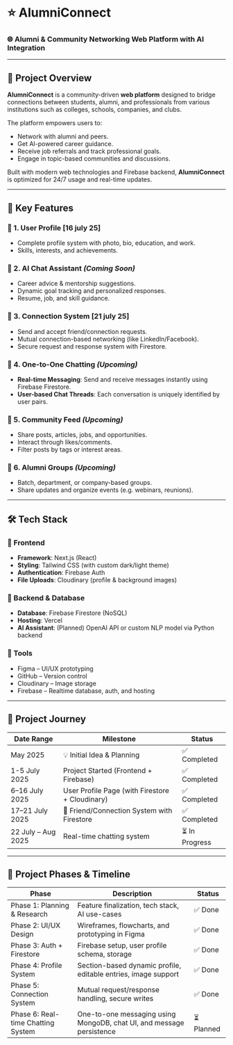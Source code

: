 # ⭐ AlumniConnect  
### 🌐 **Alumni & Community Networking Web Platform with AI Integration**

---

## 📝 Project Overview

**AlumniConnect** is a community-driven **web platform** designed to bridge connections between students, alumni, and professionals from various institutions such as colleges, schools, companies, and clubs. 

The platform empowers users to:
- Network with alumni and peers.
- Get AI-powered career guidance.
- Receive job referrals and track professional goals.
- Engage in topic-based communities and discussions.

Built with modern web technologies and Firebase backend, **AlumniConnect** is optimized for 24/7 usage and real-time updates.

---

## 🔑 Key Features

### 🔹 1. User Profile  [16 july 25]
- Complete profile system with photo, bio, education, and work.
- Skills, interests, and achievements.

### 🔹 2. AI Chat Assistant *(Coming Soon)*  
- Career advice & mentorship suggestions.
- Dynamic goal tracking and personalized responses.
- Resume, job, and skill guidance.

### 🔹 3. Connection System [21 july 25]
- Send and accept friend/connection requests.
- Mutual connection-based networking (like LinkedIn/Facebook).
- Secure request and response system with Firestore.

### 🔹 4. One-to-One Chatting *(Upcoming)*  
- **Real-time Messaging**: Send and receive messages instantly using Firebase Firestore.  
- **User-based Chat Threads**: Each conversation is uniquely identified by user pairs.  

### 🔹 5. Community Feed *(Upcoming)*  
- Share posts, articles, jobs, and opportunities.
- Interact through likes/comments.
- Filter posts by tags or interest areas.

### 🔹 6. Alumni Groups *(Upcoming)*  
- Batch, department, or company-based groups.
- Share updates and organize events (e.g. webinars, reunions).

---

## 🛠️ Tech Stack

### 🧩 Frontend
- **Framework**: Next.js (React)
- **Styling**: Tailwind CSS (with custom dark/light theme)
- **Authentication**: Firebase Auth
- **File Uploads**: Cloudinary (profile & background images)

### 🧩 Backend & Database
- **Database**: Firebase Firestore (NoSQL)
- **Hosting**: Vercel
- **AI Assistant**: (Planned) OpenAI API or custom NLP model via Python backend

### 🧩 Tools
- Figma – UI/UX prototyping  
- GitHub – Version control  
- Cloudinary – Image storage  
- Firebase – Realtime database, auth, and hosting  

---

## 📜 Project Journey

| Date Range         | Milestone                                           | Status       |
|--------------------|-----------------------------------------------------|--------------|
| May 2025           | 💡 Initial Idea & Planning                          | ✅ Completed |
| 1-5 July 2025       | Project Started (Frontend + Firebase)            | ✅ Completed |
| 6–16 July 2025     |  User Profile Page (with Firestore + Cloudinary) | ✅ Completed |
| 17–21 July 2025    | 🔗 Friend/Connection System with Firestore          | ✅ Completed |
| 22 July – Aug 2025 | Real-time chatting system             | ⏳ In Progress |


---

## 📅 Project Phases & Timeline

| Phase                         | Description                                                                 | Status     |
|------------------------------|-----------------------------------------------------------------------------|------------|
| Phase 1: Planning & Research | Feature finalization, tech stack, AI use-cases                             | ✅ Done     |
| Phase 2: UI/UX Design        | Wireframes, flowcharts, and prototyping in Figma                          | ✅ Done     |
| Phase 3: Auth + Firestore    | Firebase setup, user profile schema, storage                              | ✅ Done     |
| Phase 4: Profile System      | Section-based dynamic profile, editable entries, image support            | ✅ Done     |
| Phase 5: Connection System   | Mutual request/response handling, secure writes                           | ✅ Done     |
| Phase 6: Real-time Chatting System | One-to-one messaging using MongoDB, chat UI, and message persistence      | ⏳ Planned  |



